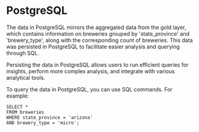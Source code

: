 # PostgreSQL

The data in PostgreSQL mirrors the aggregated data from the gold layer, which contains information on breweries grouped by 'state_province' and 'brewery_type', along with the corresponding count of breweries. This data was persisted in PostgreSQL to facilitate easier analysis and querying through SQL.

Persisting the data in PostgreSQL allows users to run efficient queries for insights, perform more complex analysis, and integrate with various analytical tools.

To query the data in PostgreSQL, you can use SQL commands. For example:

```
SELECT * 
FROM breweries
WHERE state_province = 'arizona' 
AND brewery_type = 'micro';
```